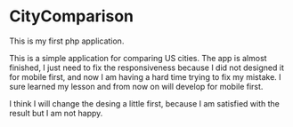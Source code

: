 # CityComparison
This is my first php application.

This is a simple application for comparing US cities. The app is almost finished, I just need to fix the responsiveness because I did not designed it for mobile first, and now I am having a hard time trying to fix my mistake. I sure learned my lesson and from now on will develop for mobile first.

I think I will change the desing a little first, because I am satisfied with the result but I am not happy.	